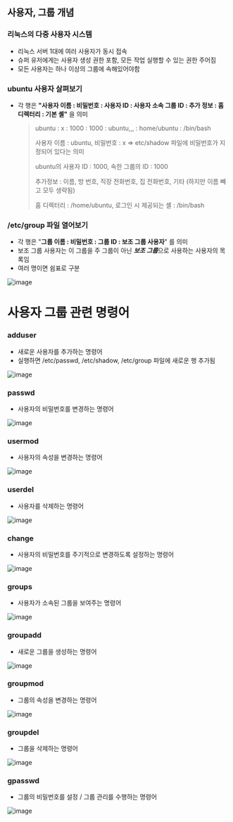 ## 사용자, 그룹 개념

### 리눅스의 다중 사용자 시스템

- 리눅스 서버 1대에 여러 사용자가 동시 접속
- 슈퍼 유저에게는 사용자 생성 권한 포함, 모든 작업 실행할 수 있는 권한 주어짐
- 모든 사용자는 하나 이상의 그룹에 속해있어야함

### ubuntu 사용자 살펴보기

- 각 행은 **"사용자 이름 : 비밀번호 : 사용자 ID : 사용자 소속 그룹 ID : 추가 정보 : 홈 디렉터리 : 기본 셸"** 을 의미

  > ubuntu : x : 1000 : 1000 : ubuntu,,, : home/ubuntu : /bin/bash
  >
  > 사용자 이름 : ubuntu, 비밀번호 : x => etc/shadow 파일에 비밀번호가 지정되어 있다는 의미
  >
  > ubuntu의 사용자 ID : 1000, 속한 그룹의 ID : 1000
  >
  > 추가정보 : 이름, 방 번호, 직장 전화번호, 집 전화번호, 기타 (하지만 이름 빼고 모두 생략됨)
  >
  > 홈 디렉터리 : /home/ubuntu, 로그인 시 제공되는 셸 : /bin/bash

### /etc/group 파일 열어보기

- 각 행은 "**그룹 이름 : 비밀번호 : 그룹 ID : 보조 그룹 사용자**" 를 의미
- 보조 그룹 사용자는 이 그룹을 주 그룹이 아닌 ***보조 그룹***으로 사용하는 사용자의 목록임
- 여러 명이면 쉼표로 구분

![image](https://github.com/myeongjinbb/SystemProgrammin-Linux/assets/115711955/0ea25493-dbb1-40ff-9165-5610d99de9a9)

# 사용자 그룹 관련 명령어

### adduser

- 새로운 사용자를 추가하는 명령어
- 실행하면 /etc/passwd, /etc/shadow, /etc/group 파일에 새로운 행 추가됨

![image](https://github.com/myeongjinbb/SystemProgrammin-Linux/assets/115711955/22c68a6e-f827-4941-b41d-d8289c0c1686)

### passwd

- 사용자의 비밀번호를 변경하는 명령어

![image](https://github.com/myeongjinbb/SystemProgrammin-Linux/assets/115711955/8f83fdf6-fa64-40ad-a39c-665b3c5ad99c)

### usermod

- 사용자의 속성을 변경하는 명령어

![image](https://github.com/myeongjinbb/SystemProgrammin-Linux/assets/115711955/7d9f4a93-9259-4f7f-a82c-1f078a766027)

### userdel

- 사용자를 삭제하는 명령어

![image](https://github.com/myeongjinbb/SystemProgrammin-Linux/assets/115711955/2e634129-ff8a-4ccf-8c9f-4fd3cee1aead)

### change

- 사용자의 비밀번호를 주기적으로 변경하도록 설정하는 명령어

![image](https://github.com/myeongjinbb/SystemProgrammin-Linux/assets/115711955/1edb4816-dde8-4780-8440-f58e1a14dd72)

### groups

- 사용자가 소속된 그룹을 보여주는 명령어

![image](https://github.com/myeongjinbb/SystemProgrammin-Linux/assets/115711955/c78219c6-b70e-421c-a273-1da983ed8cae)

### groupadd

- 새로운 그룹을 생성하는 명령어

![image](https://github.com/myeongjinbb/SystemProgrammin-Linux/assets/115711955/d9a0458a-823c-4891-9b9b-8214c2351d1c)

### groupmod

- 그룹의 속성을 변경하는 명령어

![image](https://github.com/myeongjinbb/SystemProgrammin-Linux/assets/115711955/be33b37d-a6aa-42c6-9623-423554745eb5)

### groupdel

- 그룹을 삭제하는 명령어

![image](https://github.com/myeongjinbb/SystemProgrammin-Linux/assets/115711955/ff4ecdfb-4995-4e31-9645-aff2124dd5e5)

### gpasswd

- 그룹의 비밀번호를 설정 / 그룹 관리를 수행하는 명령어

![image](https://github.com/myeongjinbb/SystemProgrammin-Linux/assets/115711955/ee89e54b-05ed-465d-a2bb-cbaab1fe5b91)



